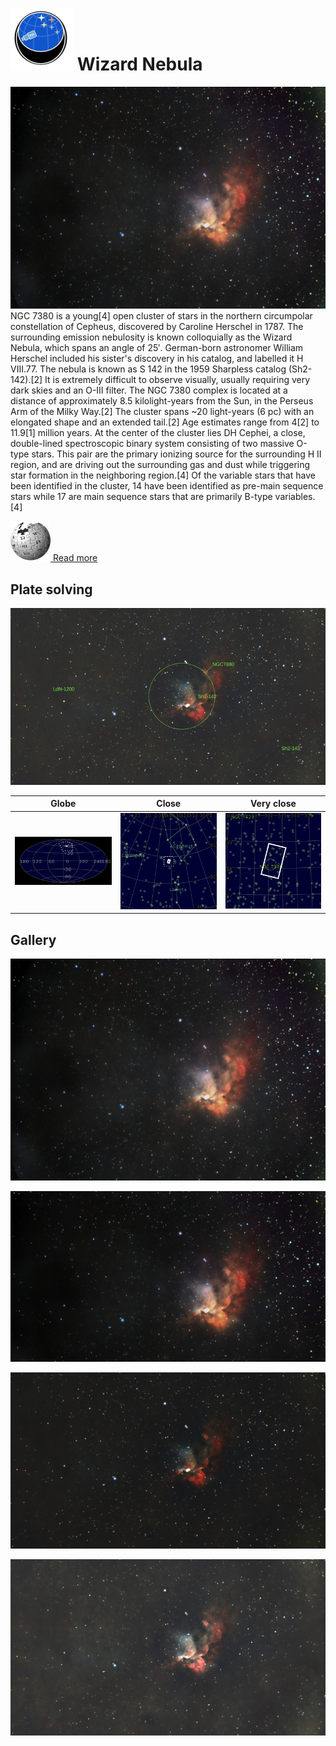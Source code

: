 # ![](..//Imaging//Common/pyl-tiny.png) Wizard Nebula
![IMG](..//Imaging//HD/Wizard_Nebula+00+co.jpg)
NGC 7380 is a young[4] open cluster of stars in the northern circumpolar constellation of Cepheus, discovered by Caroline Herschel in 1787. The surrounding emission nebulosity is known colloquially as the Wizard Nebula, which spans an angle of 25′. German-born astronomer William Herschel included his sister's discovery in his catalog, and labelled it H VIII.77. The nebula is known as S 142 in the 1959 Sharpless catalog (Sh2-142).[2] It is extremely difficult to observe visually, usually requiring very dark skies and an O-III filter. The NGC 7380 complex is located at a distance of approximately 8.5 kilolight-years from the Sun, in the Perseus Arm of the Milky Way.[2] The cluster spans ~20 light-years (6 pc) with an elongated shape and an extended tail.[2] Age estimates range from 4[2] to 11.9[1] million years. At the center of the cluster lies DH Cephei, a close, double-lined spectroscopic binary system consisting of two massive O-type stars. This pair are the primary ionizing source for the surrounding H II region, and are driving out the surrounding gas and dust while triggering star formation in the neighboring region.[4] Of the variable stars that have been identified in the cluster, 14 have been identified as pre-main sequence stars while 17 are main sequence stars that are primarily B-type variables.[4]

[![](..//Imaging//Common/Wikipedia.png) Read more](https://en.wikipedia.org/wiki/NGC_7380)
## Plate solving 


![IMG](..//Imaging//HD/Wizard_Nebula_Annotated.jpg)


| Globe | Close | Very close |
| ----- | ----- | ----- |
|![IMG](..//Imaging//HD/Wizard_Nebula_Globe.jpg) |![IMG](..//Imaging//HD/Wizard_Nebula_Close.jpg) |![IMG](..//Imaging//HD/Wizard_Nebula_Closer.jpg) |

## Gallery
![IMG](..//Imaging//HD/Wizard_Nebula+00+co.jpg) 

![IMG](..//Imaging//HD/Wizard_Nebula+01+co.jpg) 

![IMG](..//Imaging//HD/Wizard_Nebula+02+co.jpg) 

![IMG](..//Imaging//HD/Wizard_Nebula+03+co.jpg) 

